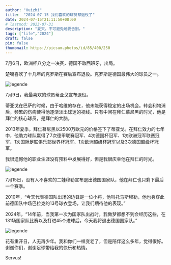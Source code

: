 ```yaml
---
author: "Huizhi"
title:  "2024-07-15 我们喜欢的球员都退役了" 
date: 2024-07-15T21:11:50+08:00 
# lastmod: 2023-07-31
description: "夏天，不可避免地要告别。"
tags: ["life","2024"]
draft: false
pin: false
thumbnail: https://picsum.photos/id/85/400/250
---
```



7月6日，欧洲杯八分之一决赛，德国不敌西班牙，出局。  

楚噶喜欢了十几年的克罗斯在赛后宣布退役。克罗斯是德国最伟大的球员之一。

![legende](/img/20240715/kross.png)

7月9日，我最喜欢的球员蒂亚戈宣布退役。

蒂亚戈在巴萨的时候，由于哈维的存在，他未能获得稳定的出场机会。转会利物浦后，频繁的伤病使得他逐渐淡出球迷的视线。只有中间在拜仁慕尼黑的时光，他是拜仁的核心球员，是拜仁的大脑。

2013年夏季，拜仁慕尼黑以2500万欧元的价格签下了蒂亚戈。在拜仁效力的七年中，他助力球队赢得了7次德甲联赛冠军、4次德国杯冠军、1次欧洲冠军联赛冠军、1次国际足联俱乐部世界杯冠军、1次欧洲超级杯冠军以及3次德国超级杯冠军。

我很遗憾他的职业生涯没有预料中发展得好，但是我很庆幸他在拜仁的时光。


![legende](/img/20240715/thiago.png)


7月15日，没有人不喜欢的二娃穆勒宣布退出德国国家队，他在拜仁也只剩下最后一个赛季。  

2010年，“今天代表德国队出场的边锋是一位小将，他叫托马斯穆勒，他也身穿此前德国队中场巴拉克的13号球衣登场，让我们期待他的表现。”  

2024年，“14年前，当我第一次为国家队出战时，我做梦都想不到会经历这些，在131场国家队比赛以及打进45个进球后，今天我将退出德国国家队。”

![legende](/img/20240715/mueller.png)

花有重开日，人无再少年。我和你们一样变老了，但是陪伴这么多年，觉得很好。谢谢你们，谢谢足球带给我的快乐和热情。

Servus! 



